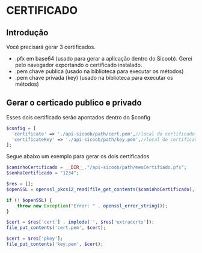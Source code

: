 # CERTIFICADO

## Introdução
Você precisará gerar 3 certificados.

- .pfx em base64 (usado para gerar a aplicação dentro do Sicoob). Gerei pelo navegador exportando o certificado instalado.
- .pem chave publica (usado na biblioteca para executar os métodos)
- .pem chave privada (key) (usado na biblioteca para executar os métodos)


## Gerar o certicado publico e privado

Esses dois certificado serão apontados dentro do $config<br>
```php
$config = [
  'certificate' => './api-sicoob/path/cert.pem',//local do certificado crt
  'certificateKey' => './api-sicoob/path/key.pem',//local do certificado key
];
```

Segue abaixo um exemplo para gerar os dois certificados

```php
$caminhoCertificado = __DIR__."/api-sicoob/path/meuCertifiado.pfx";
$senhaCertificado = "1234";

$res = [];
$openSSL = openssl_pkcs12_read(file_get_contents($caminhoCertificado), $res, $senhaCertificado);

if (! $openSSL) {
    throw new Exception("Error: " . openssl_error_string());
}

$cert = $res['cert'] . implode('', $res['extracerts']);
file_put_contents('cert.pem', $cert);

$cert = $res['pkey'];
file_put_contents('key.pem', $cert);
 
```